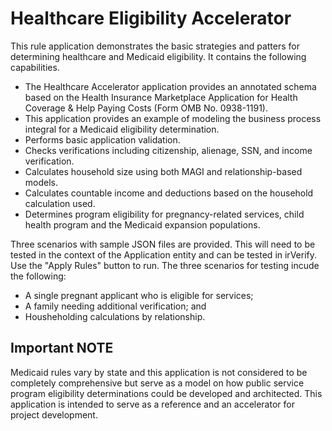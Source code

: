 # Healthcare Eligibility Accelerator

This rule application demonstrates the basic strategies and patters for determining healthcare and Medicaid eligibility. It contains the following capabilities.
* The Healthcare Accelerator application provides an annotated schema based on the Health Insurance Marketplace Application for Health Coverage & Help Paying Costs (Form OMB No. 0938-1191). 
* This application provides an example of modeling the business process integral for a Medicaid eligibility determination.
* Performs basic application validation.
* Checks verifications including citizenship, alienage, SSN, and income verification.
* Calculates household size using both MAGI and relationship-based models.
* Calculates countable income and deductions based on the household calculation used.
* Determines program eligibility for pregnancy-related services, child health program and the Medicaid expansion populations.

Three scenarios with sample JSON files are provided. This will need to be tested in the context of the Application entity and can be tested in irVerify. Use the "Apply Rules" button to run.  The three scenarios for testing incude the following:

* A single pregnant applicant who is eligible for services;
* A family needing additional verification; and 
* Housheholding calculations by relationship.

## Important NOTE 
Medicaid rules vary by state and this application is not considered to be completely comprehensive but serve as a model on how public service program eligibility determinations could be developed and architected. This application is intended to serve as a reference and an accelerator for project development.
